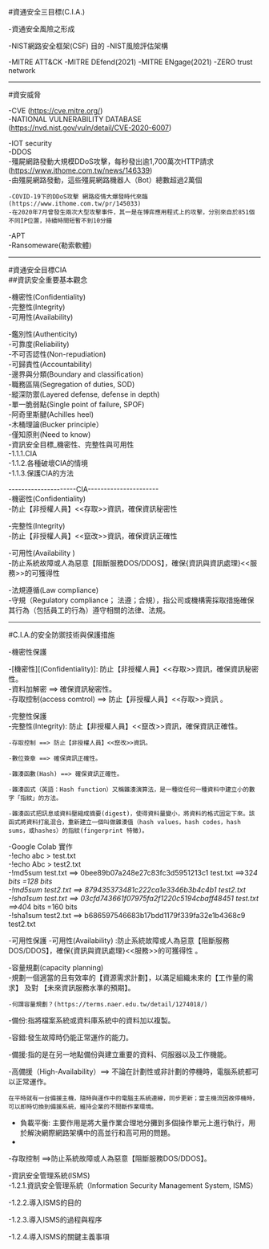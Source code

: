 #資通安全三目標(C.I.A.)

-資通安全風險之形成

-NIST網路安全框架(CSF)
   目的
-NIST風險評估架構

-MITRE ATT&CK
-MITRE DEfend(2021)
-MITRE ENgage(2021)
-ZERO trust network


----------------

#資安威脅  

-CVE (https://cve.mitre.org/)  
-NATIONAL VULNERABILITY DATABASE (https://nvd.nist.gov/vuln/detail/CVE-2020-6007)  


-IOT security  
-DDOS  
    -殭屍網路發動大規模DDoS攻擊，每秒發出逾1,700萬次HTTP請求 (https://www.ithome.com.tw/news/146339)  
    -由殭屍網路發動，這些殭屍網路機器人（Bot）總數超過2萬個  
     
    -COVID-19下的DDoS攻擊 網路疫情大爆發時代來臨(https://www.ithome.com.tw/pr/145033)  
    -在2020年7月曾發生兩次大型攻擊事件，其一是在博弈應用程式上的攻擊，分別來自於851個不同IP位置，持續時間短暫不到10分鐘  
 
    
  
-APT  
-Ransomeware(勒索軟體)  



----------------------------------------------

#資通安全目標CIA  
##資訊安全重要基本觀念  

-機密性(Confidentiality)  
-完整性(Integrity)  
-可用性(Availability)  

-鑑別性(Authenticity)  
-可靠度(Reliability)  
-不可否認性(Non-repudiation)  
-可歸責性(Accountability)  
-邊界與分類(Boundary and classification)  
-職務區隔(Segregation of duties, SOD)  
-縱深防禦(Layered defense, defense in depth)  
-單一脆弱點(Single point of failure, SPOF)  
-阿奇里斯腱(Achilles heel)  
-木桶理論(Bucker principle）  
-僅知原則(Need to know)  
-資訊安全目標_機密性、完整性與可用性  
   -1.1.1.CIA  
   -1.1.2.各種破壞CIA的情境  
   -1.1.3.保護CIA的方法  
   
---------------------CIA----------------------  
-機密性(Confidentiality)  
-防止【非授權人員】<<存取>>資訊，確保資訊秘密性  

-完整性(Integrity)  
-防止【非授權人員】<<竄改>>資訊，確保資訊正確性  

-可用性(Availability )  
-防止系統故障或人為惡意【阻斷服務DOS/DDOS】，確保{資訊與資訊處理}<<服務>>的可獲得性  

-法規遵循(Law compliance)  
-守規（Regulatory compliance； 法遵；合規），指公司或機構需採取措施確保其行為（包括員工的行為）遵守相關的法律、法規。  
   
-----------------------------------------------------

#C.I.A.的安全防禦技術與保護措施  

-機密性保護  

-[機密性][(Confidentiality)]: 防止【非授權人員】<<存取>>資訊，確保資訊秘密性。    
-資料加解密 ==> 確保資訊秘密性。    
-存取控制(access comtrol) ==> 防止【非授權人員】<<存取>>資訊 。   

-完整性保護  
  -完整性(Integrity): 防止【非授權人員】<<竄改>>資訊，確保資訊正確性。
  
    -存取控制 ==> 防止【非授權人員】<<竄改>>資訊。    
    
    -數位簽章 ==> 確保資訊正確性。    
    
    -雜湊函數(Hash) ==> 確保資訊正確性。    
    
    -雜湊函式（英語：Hash function）又稱雜湊演算法，是一種從任何一種資料中建立小的數字「指紋」的方法。  
    
    -雜湊函式把訊息或資料壓縮成摘要(digest)，使得資料量變小，將資料的格式固定下來。該函式將資料打亂混合，重新建立一個叫做雜湊值（hash values，hash codes，hash sums，或hashes）的指紋(fingerprint 特徵)。  
    
-Google Colab 實作  
  -!echo abc > test.txt  
  -!echo Abc > test2.txt  
  -!md5sum test.txt  ==> 0bee89b07a248e27c83fc3d5951213c1  test.txt  ==>32*4 bits =128 bits  
  -!md5sum test2.txt ==> 879435373481c222ca1e3346b3b4c4b1  test2.txt  
  -!sha1sum test.txt ==> 03cfd743661f07975fa2f1220c5194cbaff48451  test.txt ==>40*4 bits =160 bits  
  -!sha1sum test2.txt ==> b686597546683b17bdd1179f339fa32e1b4368c9  test2.txt  
 

-可用性保護
  -可用性(Availability) :防止系統故障或人為惡意【阻斷服務DOS/DDOS】，確保{資訊與資訊處理}<<服務>>的可獲得性  。 
  
  -容量規劃(capacity planning)  
    -規劃一個適當的且有效率的【資源需求計劃】，以滿足組織未來的【工作量的需求】 及對 【未來資訊服務水準的預期】。
    
    -何謂容量規劃？(https://terms.naer.edu.tw/detail/1274018/)  
  -備份:指將檔案系統或資料庫系統中的資料加以複製。  
  
  -容錯:發生故障時仍能正常運作的能力。  
  
  -備援:指的是在另一地點備份與建立重要的資料、伺服器以及工作機能。  
  
  -高備援（High-Availability）==> 不論在計劃性或非計劃的停機時，電腦系統都可以正常運作。  
  
    在平時就有一台備援主機，隨時與運作中的電腦主系統連線，同步更新；當主機流因故停機時，可以即時切換到備援系統，維持企業的不間斷作業環境。  
    
  - 負載平衡: 主要作用是將大量作業合理地分攤到多個操作單元上進行執行，用於解決網際網路架構中的高並行和高可用的問題。  
  - 
  -存取控制 ==>防止系統故障或人為惡意【阻斷服務DOS/DDOS】。
  
  
  -資訊安全管理系統(ISMS)    
   -1.2.1.資訊安全管理系統（Information Security Management System, ISMS）    
   
   -1.2.2.導入ISMS的目的    
   
   -1.2.3.導入ISMS的過程與程序    
   
   -1.2.4.導入ISMS的關鍵主義事項    
   
   

